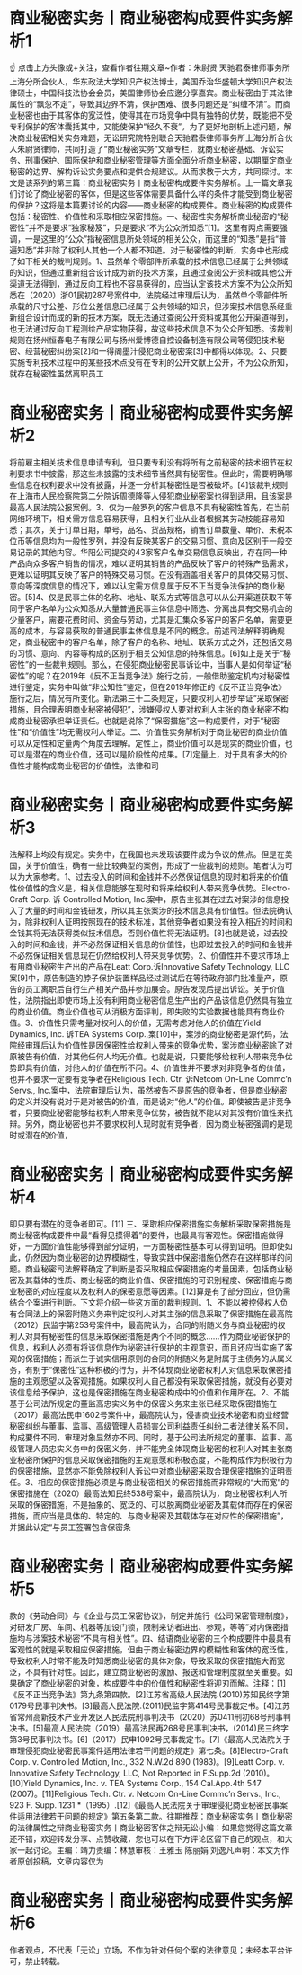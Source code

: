 # 商业秘密实务丨商业秘密构成要件实务解析1

☝ 点击上方头像或+关注，查看作者往期文章~作者：朱尉贤 天驰君泰律师事务所上海分所合伙人，华东政法大学知识产权法博士，美国乔治华盛顿大学知识产权法律硕士，中国科技法协会会员，美国律师协会应邀分享嘉宾。商业秘密由于其法律属性的“飘忽不定”，导致其边界不清，保护困难、很多问题还是“纠缠不清”。而商业秘密也由于其客体的宽泛性，使得其在市场竞争中具有独特的优势，既能把不受专利保护的客体囊括其中，又能使保护“经久不衰”。为了更好地剖析上述问题，解决商业秘密相关实务难题，无讼研究院特别联合天驰君泰律师事务所上海分所合伙人朱尉贤律师，共同打造了“商业秘密实务”文章专栏，就商业秘密基础、诉讼实务、刑事保护、国际保护和商业秘密管理等方面全面分析商业秘密，以期厘定商业秘密的边界、解构诉讼实务要点和提供合规建议。从而求教于大方，共同探讨。本文是该系列的第三篇：商业秘密实务丨商业秘密构成要件实务解析。上一篇文章我们讨论了商业秘密的客体，但是这些客体需要具备什么样的条件才能受到商业秘密的保护？这将是本篇要讨论的内容——商业秘密的构成要件。商业秘密的构成要件包括：秘密性、价值性和采取相应保密措施。一、秘密性实务解析商业秘密的“秘密性”并不是要求“独家秘笈”，只是要求“不为公众所知悉”[1]。这里有两点需要强调，一是这里的“公众”指秘密信息所处领域的相关公众，而这里的“知悉”是指“普遍知悉”并非除了权利人其他一个人都不知道。对于秘密性的判断，实务中也形成了如下相关的裁判规则。1、虽然单个零部件所承载的技术信息已经属于公共领域的知识，但通过重新组合设计成为新的技术方案，且通过查阅公开资料或其他公开渠道无法得到，通过反向工程也不容易获得的，应当认定该技术方案不为公众所知悉在（2020）浙01民初287号案件中，法院经过审理后认为，虽然单个零部件所承载的尺寸公差、形位公差信息已经属于公共领域的知识，但涉案技术信息系经重新组合设计而成的新的技术方案，既无法通过查阅公开资料或其他公开渠道得到，也无法通过反向工程测绘产品实物获得，故这些技术信息不为公众所知悉。该裁判规则在扬州恒春电子有限公司与扬州爱博德自控设备制造有限公司等侵犯技术秘密、经营秘密纠纷案[2]和一得阁墨汁侵犯商业秘密案[3]中都得以体现。2、只要实施专利技术过程中的某些技术点没有在专利的公开文献上公开，不为公众所知，就存在秘密性虽然离职员工

# 商业秘密实务丨商业秘密构成要件实务解析2

将前雇主相关技术信息申请专利，但只要专利没有将所有之前秘密的技术细节在权利要求书中披露，那这些未披露的技术细节当然具有秘密性。但此时，需要明确哪些信息在权利要求中没有披露，并逐一分析其秘密性是否被破坏。[4]该裁判规则在上海市人民检察院第二分院诉周德隆等人侵犯商业秘密案也得到适用，且该案是最高人民法院公报案例。3、仅为一般罗列的客户信息不具有秘密性首先，在当前网络环境下，相关需方信息容易获得，且相关行业从业者根据其劳动技能容易知悉；其次，关于订单日期，单号，品名、货品规格，销售订单数量、单价、未税本位币等信息均为一般性罗列，并没有反映某客户的交易习惯、意向及区别于一般交易记录的其他内容。华阳公司提交的43家客户名单交易信息反映出，存在同一种产品向众多客户销售的情况，难以证明其销售的产品反映了客户的特殊产品需求，更难以证明其反映了客户的特殊交易习惯。在没有涵盖相关客户的具体交易习惯、意向等深度信息的情况下，难以认定需方信息属于反不正当竞争法保护的商业秘密。[5]4、仅是民事主体的名称、地址、联系方式等信息可以从公开渠道获取不等同于客户名单为公众知悉从大量普通民事主体信息中筛选、分离出具有交易机会的少量客户，需要花费时间、资金与劳动，尤其是汇集众多客户的客户名单，需要更高的成本，与容易获取的普通民事主体信息是不同的概念。前述司法解释明确规定，商业秘密中的客户名单，除了客户的名称、地址、联系方式之外，还包括交易的习惯、意向、内容等构成的区别于相关公知信息的特殊信息。[6]如上是关于“秘密性”的一些裁判规则。那么，在侵犯商业秘密民事诉讼中，当事人是如何举证“秘密性”的呢？在2019年《反不正当竞争法》施行之前，一般借助鉴定机构对秘密性进行鉴定，实务中叫做“非公知性”鉴定，但在2019年修正的《反不正当竞争法》施行之后，情况有所变化。新法第三十二条规定，只要权利人初步举证“采取保密措施，且合理表明商业秘密被侵犯”，涉嫌侵权人要对权利人主张的商业秘密不构成商业秘密承担举证责任。也就是说除了“保密措施”这一构成要件，对于“秘密性”和“价值性”均无需权利人举证。二、价值性实务解析对于商业秘密的商业价值可以从定性和定量两个角度去理解。定性上，商业价值可以是现实的商业价值，也可以是潜在的商业价值，还可以是阶段性的成果。[7]定量上，对于具有多大的价值性才能构成商业秘密的价值性，法律和司

# 商业秘密实务丨商业秘密构成要件实务解析3

法解释上均没有规定。实务中，在我国也未发现该要件成为争议的焦点。但是在美国，关于价值性，确有一些比较典型的案例，形成了一些裁判的规则。笔者认为可以为大家参考。1、过去投入的时间和金钱并不必然保证信息的现时和将来的价值性价值性的含义是，相关信息能够在现时和将来给权利人带来竞争优势。Electro-Craft Corp. 诉 Controlled Motion, Inc.案中，原告主张其在过去对案涉的信息投入了大量的时间和金钱研发，所以其主张案涉的技术信息具有价值性。但法院确认为，除非权利人证明按照现在的技术标准，其他竞争者如果没有投入相近的时间和金钱其将无法获得类似技术信息，否则价值性将无法证明。[8]也就是说，过去投入的时间和金钱，并不必然保证相关信息的价值性，也即过去投入的时间和金钱并不必然保证相关信息现在仍然给权利人带来竞争优势。2、价值性并不要求市场上有用商业秘密生产出的产品在Leatt Corp.诉Innovative Safety Technology, LLC案[9]中，原告制造的脖子保护装置样品经过测试后在等待政府部门批准量产，原告的员工离职后自行生产相关产品并参加展会。原告发现后提出诉讼。关于价值性，法院指出即使市场上没有利用商业秘密信息生产出的产品该信息仍然具有独立的商业价值。商业价值也可从消极方面评判，即失败的实验数据也能具有商业价值。3、价值性只需考量对权利人的价值，无需考虑对他人的价值在Yield Dynamics, Inc. 诉TEA Systems Corp.,案[10]中，案涉的商业秘密是源代码，法院经审理后认为价值性是因保密性给权利人带来的竞争优势，案涉商业秘密除了对原被告有价值，对其他任何人均无价值。也就是说，只要能够给权利人带来竞争优势即具有价值，对他人的价值在所不问。4、价值性并不要求对非竞争者的价值，也并不要求一定要有竞争者在Religious Tech. Ctr. 诉Netcom On-Line Commc’n Servs., Inc.案中，法院审理后认为，虽然被告不是原告的竞争者，但是商业秘密的定义并没有说对于是对被告的价值，而是说对“他人”的价值。即使被告是非竞争者，只要商业秘密能够给权利人带来竞争优势，被告就不能以对其没有价值性来抗辩。另外，商业秘密也并不要求权利人现时就有竞争者，因为商业秘密强调的是现时或潜在的价值，

# 商业秘密实务丨商业秘密构成要件实务解析4

即只要有潜在的竞争者即可。[11] 三、采取相应保密措施实务解析采取保密措施是商业秘密构成要件中最“看得见摸得着”的要件，也最具有客观性。保密措施做得好，一方面价值性能够得到部分证明，一方面秘密性基本可以得到证明。但即使如此，仍然因为商业秘密的边界模糊性，导致实践中保密措施仍然存在这样那样的问题。商业秘密司法解释确定了判断是否采取相应保密措施的考量因素，包括商业秘密及其载体的性质、商业秘密的商业价值、保密措施的可识别程度、保密措施与商业秘密的对应程度以及权利人的保密意愿等因素。[12]算是有了部分回应，但仍需结合个案进行判断。下文将介绍一些这方面的裁判规则。1、不能以被控侵权人负有合同法上的保密附随义务来判定权利人对其主张的信息采取了保密措施在最高院（2012）民监字第253号案件中，最高院认为，合同的附随义务与商业秘密的权利人对具有秘密性的信息采取保密措施是两个不同的概念……作为商业秘密保护的信息，权利人必须有将该信息作为秘密进行保护的主观意识，而且还应当实施了客观的保密措施；而派生于诚实信用原则的合同的附随义务是附属于主债务的从属义务，有别于“保密性”这种积极的行为，并不体现商业秘密权利人对信息采取保密措施的主观愿望以及客观措施。如果权利人自己都没有采取保密措施，就没有必要对该信息给予保护，这也是保密措施在商业秘密构成中的价值和作用所在。2、不能基于公司法所规定的董监高忠实义务中的保密义务来主张已经采取保密措施在（2017）最高法民申1602号案件中，最高院认为，侵害商业技术秘密和商业经营秘密纠纷与董事、监事、高级管理人员损害公司利益责任纠纷二者法律关系不同，构成要件不同，审理对象显然亦不同。同时，基于公司法所规定的董事、监事、高级管理人员忠实义务中的保密义务，并不能完全体现商业秘密的权利人对其主张商业秘密所保护的信息采取保密措施的主观意愿和积极态度，不能构成作为积极行为的保密措施，显然亦不能免除权利人诉讼中对商业秘密采取合理保密措施的证明责任。3、相应的保密措施必须是与商业秘密相关的保密措施而非常规的“大而宽”的保密措施在（2020）最高法知民终538号案中，最高院认为，商业秘密权利人所采取的保密措施，不是抽象的、宽泛的、可以脱离商业秘密及其载体而存在的保密措施，而应当是具体的、特定的、与商业秘密及其载体存在对应性的保密措施”，并据此认定“与员工签署包含保密条

# 商业秘密实务丨商业秘密构成要件实务解析5

款的《劳动合同》与《企业与员工保密协议》，制定并施行《公司保密管理制度》，对研发厂房、车间、机器等加设门锁，限制来访者进出、参观，等等”对内保密措施均与涉案技术秘密“不具有相关性”。四、结语商业秘密的三个构成要件中最具有客观性的就是采取相应保密措施，但由于商业秘密边界的模糊性和客体的宽泛性，导致权利人时常不能及时知悉商业秘密的具体对象，导致采取的保密措施大而宽泛，不具有针对性。因此，建立商业秘密的激励、报送和管理制度就至关重要。如果确定了商业秘密的对象，构成要件中的价值性和秘密性将迎刃而解。注释：[1]《反不正当竞争法》第九条第四款。[2]江苏省高级人民法院.(2010)苏知民终字第0179号民事判决书。[3]最高人民法院.(2011)民监字第414号民事裁定书。[4]江苏省常州高新技术产业开发区人民法院刑事判决书（2020）苏0411刑初68号刑事判决书。[5]最高人民法院（2019）最高法民再268号民事判决书，(2014)民三终字第3号民事判决书。[6]（2017）民申1092号民事裁定书。[7]《最高人民法院关于审理侵犯商业秘密民事案件适用法律若干问题的规定》第七条。[8]Electro-Craft Corp. v. Controlled Motion, Inc., 332 N.W.2d 890 (1983)。[9]Leatt Corp. v. Innovative Safety Technology, LLC, Not Reported in F.Supp.2d (2010)。[10]Yield Dynamics, Inc. v. TEA Systems Corp., 154 Cal.App.4th 547 (2007)。[11]Religious Tech. Ctr. v. Netcom On-Line Commc’n Servs., Inc., 923 F. Supp. 1231 *（1995）.[12]《最高人民法院关于审理侵犯商业秘密民事案件适用法律若干问题的规定》第五条第二款。往期推荐：商业秘密实务丨商业秘密的法律属性之辩商业秘密实务丨商业秘密客体之辩无讼小编：如果您觉得这篇文章还不错，欢迎转发分享、点赞收藏，您也可以在下方评论区留下自己的观点，和大家一起讨论。主编：靖力责编：林慧审核：王雅玉 陈丽娟 刘逸凡声明：本文为作者原创投稿，文章内容仅为

# 商业秘密实务丨商业秘密构成要件实务解析6

作者观点，不代表「无讼」立场，不作为针对任何个案的法律意见；未经本平台许可，禁止转载。


